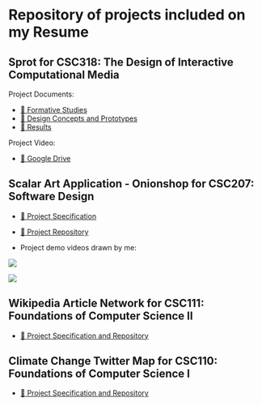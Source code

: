 # Repository of projects included on my Resume

## Sprot for CSC318: The Design of Interactive Computational Media
Project Documents:
* [🔗 Formative Studies](https://github.com/gnahzanit/resume_project_demos/blob/main/assets/A1_.Formative.Studies.pdf)
* [🔗 Design Concepts and Prototypes](https://github.com/gnahzanit/resume_project_demos/blob/main/assets/A2_.Design.Concepts.and.Prototypes.pdf)
* [🔗 Results](https://github.com/gnahzanit/resume_project_demos/blob/main/assets/A3.pdf)

Project Video:
* [🔗 Google Drive](https://drive.google.com/file/d/13YlUO5ZmDePH3C12zm-smvmGgtnQ4yYD/view?usp=sharing)

## Scalar Art Application - Onionshop for CSC207: Software Design

* [🔗 Project Specification](https://github.com/CSC207-UofT/course-project-onion#the-onionshop)

* [🔗 Project Repository](https://github.com/CSC207-UofT/course-project-onion#the-onionshop)

* Project demo videos drawn by me:

![](https://github.com/gnahzanit/resume_project_demos/assets/69278622/9e445c78-786b-48ed-8c77-7c35d9833eff)

![](https://github.com/gnahzanit/resume_project_demos/assets/69278622/5675bcde-317c-4223-adff-72c008115d54)

## Wikipedia Article Network for CSC111: Foundations of Computer Science II
* [🔗 Project Specification and Repository](https://github.com/faizahsayyid/wikipedia-article-network#wikipedia-article-network)

## Climate Change Twitter Map for CSC110: Foundations of Computer Science I
* [🔗 Project Specification and Repository](https://github.com/faizahsayyid/CSC110_Project/blob/master/project_proposal/project_proposal.pdf)
